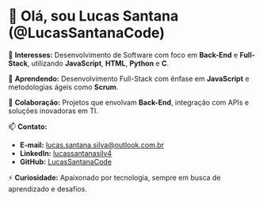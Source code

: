 # 👋 Olá, sou Lucas Santana (@LucasSantanaCode)  

👀 **Interesses:** Desenvolvimento de Software com foco em **Back-End** e **Full-Stack**, utilizando **JavaScript**, **HTML**, **Python** e **C**.  

🌱 **Aprendendo:** Desenvolvimento Full-Stack com ênfase em **JavaScript** e metodologias ágeis como **Scrum**.  

💞️ **Colaboração:** Projetos que envolvam **Back-End**, integração com APIs e soluções inovadoras em TI.  

📫 **Contato:**  
- **E-mail:** lucas.santana.silva@outlook.com.br  
- **LinkedIn:** [lucassantanasilv4](https://www.linkedin.com/in/lucassantanasilv4/)  
- **GitHub:** [LucasSantanaCode](https://github.com/LucasSantanaCode)  

⚡ **Curiosidade:** Apaixonado por tecnologia, sempre em busca de aprendizado e desafios.  
